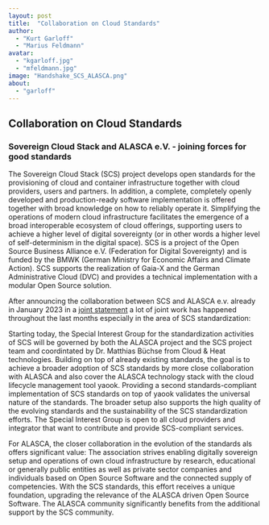 ```yaml
---
layout: post
title:  "Collaboration on Cloud Standards"
author:
  - "Kurt Garloff"
  - "Marius Feldmann"
avatar:
  - "kgarloff.jpg"
  - "mfeldmann.jpg"
image: "Handshake_SCS_ALASCA.png"
about:
  - "garloff"
---
```


## Collaboration on Cloud Standards
### Sovereign Cloud Stack and ALASCA e.V. - joining forces for good standards

The Sovereign Cloud Stack (SCS) project develops open standards for the
provisioning of cloud and container infrastructure together with cloud
providers, users and partners. In addition, a complete, completely openly
developed and production-ready software implementation is offered together
with broad knowledge on how to reliably operate it. Simplifying
the operations of modern cloud infrastructure facilitates the emergence
of a broad interoperable ecosystem of cloud offerings, supporting users
to achieve a higher level of digital sovereignty (or in other words
a higher level of self-determinism in the digital space). SCS is a project
of the Open Source Business Alliance e.V. (Federation for Digital Sovereignty)
and is funded by the BMWK (German Ministry for Economic Affairs and Climate
Action). SCS supports the realization of Gaia-X and the German Administrative
Cloud (DVC) and provides a technical implementation with a modular Open
Source solution.

After announcing the collaboration between SCS and ALASCA e.v. already
in January 2023 in a [joint statement](https://scs.community/en/2023/01/16/collaboration-of-alasca-and-scs/)
a lot of joint work has happened throughout the last months especially
in the area of SCS standardization:

Starting today, the Special Interest Group for the standardization activities
of SCS will be governed by both the ALASCA project and the SCS project team
and coordintated by Dr. Matthias Büchse from Cloud & Heat technologies.
Building on top of already existing standards, the goal is to achieve a
broader adoption of SCS standards by more close collaboration with ALASCA
and also cover the ALASCA technology stack with the cloud lifecycle management
tool yaook. Providing a second standards-compliant implementation of SCS
standards on top of yaook validates the universal nature of the standards.
The broader setup also supports the high quality of the evolving standards
and the sustainability of the SCS standardization efforts. The Special
Interest Group is open to all cloud providers and integrator that want
to contribute and provide SCS-compliant services.

For ALASCA, the closer collaboration in the evolution of the standards
als offers significant value: The association strives enabling digitally
sovereign setup and operations of own cloud infrastructure by research,
educational or generally public entities as well as private sector
companies and individuals based on Open Source Software and the connected
supply of competencies. With the SCS standards, this effort receives
a unique foundation, upgrading the relevance of the ALASCA driven
Open Source Software. The ALASCA community significantly benefits from
the additional support by the SCS community.
